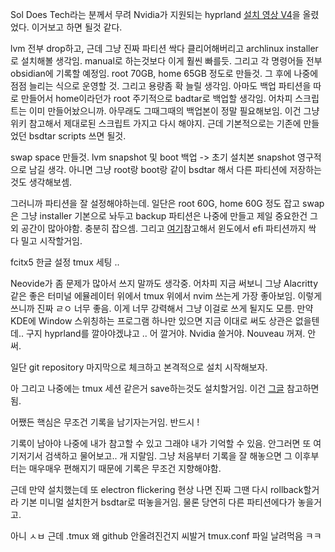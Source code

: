 Sol Does Tech라는 분께서 무려 Nvidia가 지원되는 hyprland [설치 영상 V4](https://www.youtube.com/watch?v=whAi_y_LfEE&ab_channel=SolDoesTech)을 올렸었다. 이거보고 하면 될것 같다.

lvm 전부 drop하고, 근데 그냥 진짜 파티션 싹다 클리어해버리고 archlinux installer로 설치해볼 생각임. manual로 하는것보다 이게 훨씬 빠를듯.
그리고 각 명령어들 전부 obsidian에 기록할 예정임.
root 70GB, home 65GB 정도로 만들것.
그 후에 나중에 점점 늘리는 식으로 운영할 것.
그리고 용량좀 확 늘릴 생각임. 
아마도 백업 파티션을 따로 만들어서 home이라던가 root 주기적으로 badtar로 백업할 생각임. 어차피 스크립트는 이미 만들어놨으니까. 아무래도 그때그때의 백업본이 정말 필요해보임. 이건 그냥 위키 참고해서 제대로된 스크립트 가지고 다시 해야지. 근데 기본적으로는 기존에 만들었던 bsdtar scripts 쓰면 될것. 

swap space 만들것.
lvm snapshot 및 boot 백업 -> 초기 설치본 snapshot 영구적으로 남길 생각. 아니면 그냥 root랑 boot랑 같이 bsdtar 해서 다른 파티션에 저장하는것도 생각해보셈.

그러니까 파티션을 잘 설정해야하는데. 일단은 root 60G, home 60G 정도 잡고 swap은 그냥 installer 기본으로 놔두고 backup 파티션은 나중에 만들고 제일 중요한건 그외 공간이 많아야함. 충분히 잡으셈. 그리고 [여기](https://www.youtube.com/watch?v=4dKzYmhcGEU&ab_channel=KskRoyal)참고해서 윈도에서 efi 파티션까지 싹 다 밀고 시작할거임.

fcitx5 한글 설정
tmux 세팅 ..

Neovide가 좀 문제가 많아서 쓰지 말까도 생각중. 어차피 지금 써보니 그냥 Alacritty 같은 좋은 터미널 에뮬레이터 위에서 tmux 위에서 nvim 쓰는게 가장 좋아보임. 이렇게 쓰니까 진짜 ㄹㅇ 너무 좋음. 이게 너무 강력해서 그냥 이걸로 쓰게 될지도 모름. 만약 KDE에 Window 스위칭하는 프로그램 하나만 있으면 지금 이대로 써도 상관은 없을텐데.. 구지 hyprland를 깔아야겠냐고 .. 어 깔거야. Nvidia 쓸거야. Nouveau 꺼져. 안써. 

일단 git repository 마지막으로 체크하고 본격적으로 설치 시작해보자.

아 그리고 나중에는 tmux 세션 같은거 save하는것도 설치할거임. 이건 [그글](https://madforfamily.com/post/%EB%82%B4%EA%B0%80-%EB%A6%AC%EB%88%85%EC%8A%A4%EB%A5%BC-%EC%8D%A8%EC%95%BC%EB%A7%8C-%ED%95%98%EB%8A%94-%EC%9D%B4%EC%9C%A0-3-tmux.html) 참고하면 됨.

어쨌든 핵심은 무조건 기록을 남기자는거임. 반드시 !

기록이 남아야 나중에 내가 참고할 수 있고 그래야 내가 기억할 수 있음. 안그러면 또 여기저기서 검색하고 물어보고.. 개 지랄임. 그냥 처음부터 기록을 잘 해놓으면 그 이후부터는 매우매우 편해지기 때문에 기록은 무조건 지향해야함. 

근데 만약 설치했는데 또 electron flickering 현상 나면 진짜 그땐 다시 rollback할거라 기본 미니멀 설치한거 bsdtar로 떠놓을거임. 물론 당연히 다른 파티션에다가 놓을거고. 

아니 ㅅㅂ 근데 .tmux 왜 github 안올려진건지 씨발거 tmux.conf 파일 날려먹음 ㅋㅋ 